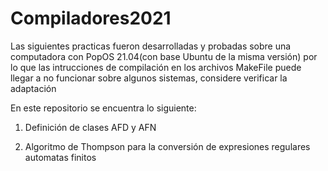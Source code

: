 # Compiladores2021
Las siguientes practicas fueron desarrolladas y probadas sobre una computadora con PopOS 21.04(con base Ubuntu de la misma versión) por lo que las intrucciones de compilación en los archivos MakeFile puede llegar a no funcionar sobre algunos sistemas, considere verificar la adaptación

En este repositorio se encuentra lo siguiente:

1. Definición de clases AFD y AFN

2. Algoritmo de Thompson para la conversión de expresiones regulares automatas finitos